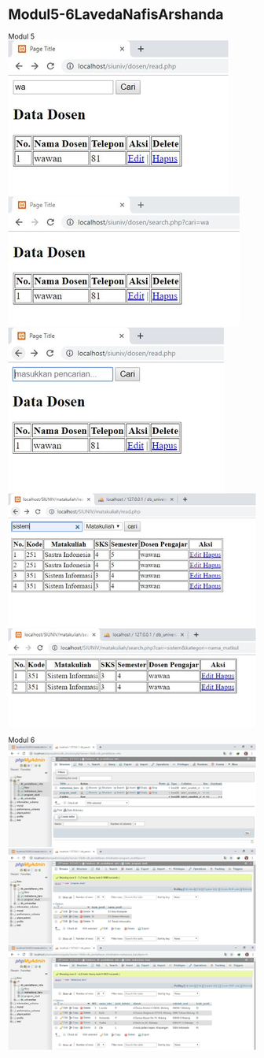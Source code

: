 # Modul5-6LavedaNafisArshanda


Modul 5 
![alt text](https://github.com/LavedaNafisArshanda/Modul5-6LavedaNafisArshanda/blob/master/a.JPG)
![alt text](https://github.com/LavedaNafisArshanda/Modul5-6LavedaNafisArshanda/blob/master/b.JPG)
![alt text](https://github.com/LavedaNafisArshanda/Modul5-6LavedaNafisArshanda/blob/master/c.JPG)
![alt text](https://github.com/LavedaNafisArshanda/Modul5-6LavedaNafisArshanda/blob/master/d.JPG)
![alt text](https://github.com/LavedaNafisArshanda/Modul5-6LavedaNafisArshanda/blob/master/e.JPG)



Modul 6
![alt text](https://github.com/LavedaNafisArshanda/Modul5-6LavedaNafisArshanda/blob/master/f.JPG)
![alt text](https://github.com/LavedaNafisArshanda/Modul5-6LavedaNafisArshanda/blob/master/g.JPG)
![alt text](https://github.com/LavedaNafisArshanda/Modul5-6LavedaNafisArshanda/blob/master/h.JPG)
